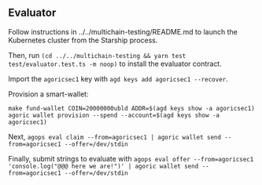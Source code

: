 ## Evaluator

Follow instructions in ../../multichain-testing/README.md to launch the Kubernetes cluster from the Starship process.

Then, run `(cd ../../multichain-testing && yarn test test/evaluator.test.ts -m noop)` to install the evaluator contract.

Import the `agoricsec1` key with `agd keys add agoricsec1 --recover`.

Provision a smart-wallet:
```
make fund-wallet COIN=20000000ubld ADDR=$(agd keys show -a agoricsec1)
agoric wallet provision --spend --account=$(agd keys show -a agoricsec1)
```

Next, `agops eval claim --from=agoricsec1 | agoric wallet send --from=agoricsec1 --offer=/dev/stdin`

Finally, submit strings to evaluate with `agops eval offer --from=agoricsec1 'console.log("@@@ here we are!")' | agoric wallet send --from=agoricsec1 --offer=/dev/stdin`
